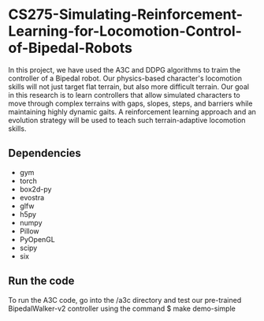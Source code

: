 # CS275-Simulating-Reinforcement-Learning-for-Locomotion-Control-of-Bipedal-Robots

In this project, we have used the A3C and DDPG algorithms to traim the controller of a Bipedal robot. Our physics-based character's locomotion skills will not just target flat terrain, but also more difficult terrain. Our goal in this research is to learn controllers that allow simulated characters to move through complex terrains with gaps, slopes, steps, and barriers while maintaining highly dynamic gaits. A reinforcement learning approach and an evolution strategy will be used to teach such terrain-adaptive locomotion skills.

## Dependencies
* gym
* torch
* box2d-py
* evostra
* glfw
* h5py
* numpy
* Pillow
* PyOpenGL
* scipy
* six

## Run the code

To run the A3C code, go into the /a3c directory and test our pre-trained BipedalWalker-v2 controller using the command
$ make demo-simple
